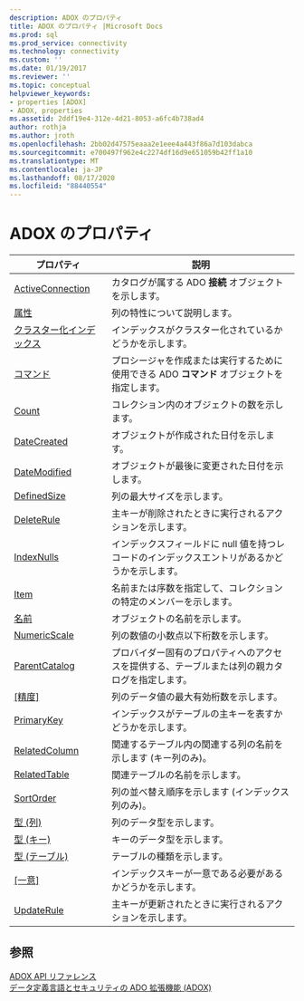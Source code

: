 ```yaml
---
description: ADOX のプロパティ
title: ADOX のプロパティ |Microsoft Docs
ms.prod: sql
ms.prod_service: connectivity
ms.technology: connectivity
ms.custom: ''
ms.date: 01/19/2017
ms.reviewer: ''
ms.topic: conceptual
helpviewer_keywords:
- properties [ADOX]
- ADOX, properties
ms.assetid: 2ddf19e4-312e-4d21-8053-a6fc4b738ad4
author: rothja
ms.author: jroth
ms.openlocfilehash: 2bb02d47575eaaa2e1eee4a443f86a7d103dabca
ms.sourcegitcommit: e700497f962e4c2274df16d9e651059b42ff1a10
ms.translationtype: MT
ms.contentlocale: ja-JP
ms.lasthandoff: 08/17/2020
ms.locfileid: "88440554"
---
```

# <a name="adox-properties"></a>ADOX のプロパティ

|プロパティ|説明|  
|-|-|  
|[ActiveConnection](../../../ado/reference/adox-api/activeconnection-property-adox.md)|カタログが属する ADO **接続** オブジェクトを示します。|  
|[属性](../../../ado/reference/adox-api/attributes-property-adox.md)|列の特性について説明します。|  
|[クラスター化インデックス](../../../ado/reference/adox-api/clustered-property-adox.md)|インデックスがクラスター化されているかどうかを示します。|  
|[コマンド](../../../ado/reference/adox-api/command-property-adox.md)|プロシージャを作成または実行するために使用できる ADO **コマンド** オブジェクトを指定します。|  
|[Count](../../../ado/reference/ado-api/count-property-ado.md)|コレクション内のオブジェクトの数を示します。|  
|[DateCreated](../../../ado/reference/adox-api/datecreated-property-adox.md)|オブジェクトが作成された日付を示します。|  
|[DateModified](../../../ado/reference/adox-api/datemodified-property-adox.md)|オブジェクトが最後に変更された日付を示します。|  
|[DefinedSize](../../../ado/reference/adox-api/definedsize-property-adox.md)|列の最大サイズを示します。|  
|[DeleteRule](../../../ado/reference/adox-api/deleterule-property-adox.md)|主キーが削除されたときに実行されるアクションを示します。|  
|[IndexNulls](../../../ado/reference/adox-api/indexnulls-property-adox.md)|インデックスフィールドに null 値を持つレコードのインデックスエントリがあるかどうかを示します。|  
|[Item](../../../ado/reference/ado-api/item-property-ado.md)|名前または序数を指定して、コレクションの特定のメンバーを示します。|  
|[名前](../../../ado/reference/adox-api/name-property-adox.md)|オブジェクトの名前を示します。|  
|[NumericScale](../../../ado/reference/adox-api/numericscale-property-adox.md)|列の数値の小数点以下桁数を示します。|  
|[ParentCatalog](../../../ado/reference/adox-api/parentcatalog-property-adox.md)|プロバイダー固有のプロパティへのアクセスを提供する、テーブルまたは列の親カタログを指定します。|  
|[[精度]](../../../ado/reference/adox-api/precision-property-adox.md)|列のデータ値の最大有効桁数を示します。|  
|[PrimaryKey](../../../ado/reference/adox-api/primarykey-property-adox.md)|インデックスがテーブルの主キーを表すかどうかを示します。|  
|[RelatedColumn](../../../ado/reference/adox-api/relatedcolumn-property-adox.md)|関連するテーブル内の関連する列の名前を示します (キー列のみ)。|  
|[RelatedTable](../../../ado/reference/adox-api/relatedtable-property-adox.md)|関連テーブルの名前を示します。|  
|[SortOrder](../../../ado/reference/adox-api/sortorder-property-adox.md)|列の並べ替え順序を示します (インデックス列のみ)。|  
|[型 (列)](../../../ado/reference/adox-api/type-property-column-adox.md)|列のデータ型を示します。|  
|[型 (キー)](../../../ado/reference/adox-api/type-property-key-adox.md)|キーのデータ型を示します。|  
|[型 (テーブル)](../../../ado/reference/adox-api/type-property-table-adox.md)|テーブルの種類を示します。|  
|[[一意]](../../../ado/reference/adox-api/unique-property-adox.md)|インデックスキーが一意である必要があるかどうかを示します。|  
|[UpdateRule](../../../ado/reference/adox-api/updaterule-property-adox.md)|主キーが更新されたときに実行されるアクションを示します。|  
  
## <a name="see-also"></a>参照  
 [ADOX API リファレンス](../../../ado/reference/adox-api/adox-api-reference.md)   
 [データ定義言語とセキュリティの ADO 拡張機能 (ADOX)](../../../ado/guide/extensions/ado-extensions-for-data-definition-language-and-security-adox.md)
